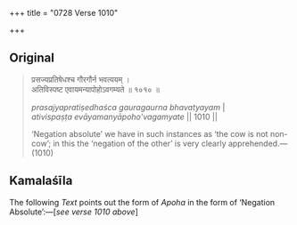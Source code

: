 +++
title = "0728 Verse 1010"

+++
## Original 
>
> प्रसज्यप्रतिषेधश्च गौरगौर्न भवत्ययम् ।  
> अतिविस्पष्ट एवायमन्यापोहोऽवगम्यते ॥ १०१० ॥ 
>
> *prasajyapratiṣedhaśca gauragaurna bhavatyayam* \|  
> *ativispaṣṭa evāyamanyāpoho'vagamyate* \|\| 1010 \|\| 
>
> ‘Negation absolute’ we have in such instances as ‘the cow is not non-cow’; in this the ‘negation of the other’ is very clearly apprehended.—(1010)



## Kamalaśīla

The following *Text* points out the form of *Apoha* in the form of ‘Negation Absolute’:—[*see verse 1010 above*]


